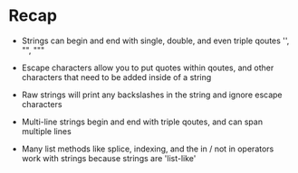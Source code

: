 # Recap

- Strings can begin and end with single, double, and even triple qoutes '', "", """

- Escape characters allow you to put quotes within qoutes, and other characters that need to be added inside of a string

- Raw strings will print any backslashes in the string and ignore escape characters

- Multi-line strings begin and end with triple qoutes, and can span multiple lines

- Many list methods like splice, indexing, and the in / not in operators work with strings because strings are 'list-like'

